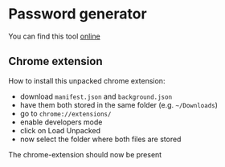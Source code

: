# Password generator

You can find this tool
[online](https://lent.ink/projects/pwd/)

## Chrome extension

How to install this unpacked chrome extension:
+ download `manifest.json` and `background.json`
+ have them both stored in the same folder (e.g. `~/Downloads`)
+ go to `chrome://extensions/`
+ enable developers mode
+ click on Load Unpacked
+ now select the folder where both files are stored

The chrome-extension should now be present
